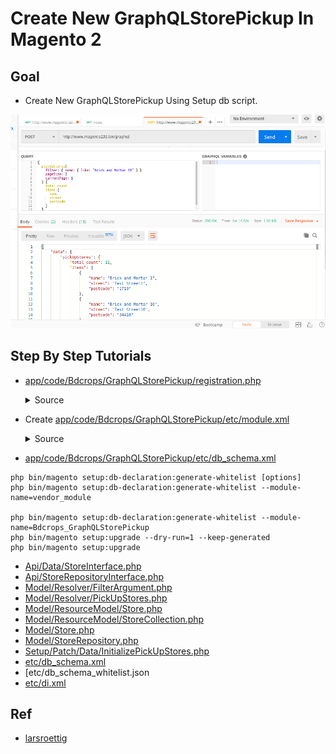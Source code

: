 #  Create New GraphQLStorePickup  In Magento 2


## Goal
- Create New GraphQLStorePickup Using Setup db script.

![](docs/graphqlPostman.png)


## Step By Step Tutorials

- [app/code/Bdcrops/GraphQLStorePickup/registration.php](registration.php)

    <details><summary>Source</summary>

      ```
      <?php
          \Magento\Framework\Component\ComponentRegistrar::register(
              \Magento\Framework\Component\ComponentRegistrar::MODULE,
              'Bdcrops_GraphQLStorePickup',
              __DIR__
          );
      ```
    </details>


- Create [app/code/Bdcrops/GraphQLStorePickup/etc/module.xml](etc/module.xml)

  <details><summary>Source</summary>

      ```
      <?xml version="1.0"?>
      <config xmlns:xsi="http://www.w3.org/2001/XMLSchema-instance" xsi:noNamespaceSchemaLocation="urn:magento:framework:Module/etc/module.xsd">
      <module name="Bdcrops_GraphQLStorePickup" setup_version="1.0.0"/>
      </config>

      ```
  </details>

- [app/code/Bdcrops/GraphQLStorePickup/etc/db_schema.xml](etc/db_schema.xml)


```
php bin/magento setup:db-declaration:generate-whitelist [options]
php bin/magento setup:db-declaration:generate-whitelist --module-name=vendor_module

php bin/magento setup:db-declaration:generate-whitelist --module-name=Bdcrops_GraphQLStorePickup
php bin/magento setup:upgrade --dry-run=1 --keep-generated
php bin/magento setup:upgrade

```

- [Api/Data/StoreInterface.php](Api/Data/StoreInterface.php)
- [Api/StoreRepositoryInterface.php](Api/StoreRepositoryInterface.php)
- [Model/Resolver/FilterArgument.php](Model/Resolver/FilterArgument.php)
- [Model/Resolver/PickUpStores.php](Model/Resolver/PickUpStores.php)
- [Model/ResourceModel/Store.php](Model/ResourceModel/Store.php)
- [Model/ResourceModel/StoreCollection.php](Model/ResourceModel/StoreCollection.php)
- [Model/Store.php](Model/Store.php)
- [Model/StoreRepository.php](Model/StoreRepository.php)
- [Setup/Patch/Data/InitializePickUpStores.php](Setup/Patch/Data/InitializePickUpStores.php)
- [etc/db_schema.xml](etc/db_schema.xml)
- [etc/db_schema_whitelist.json
- [etc/di.xml](etc/di.xml)


## Ref
- [larsroettig](https://larsroettig.dev/how-to-create-a-graph-ql-endpoint-for-magento-2-3)
